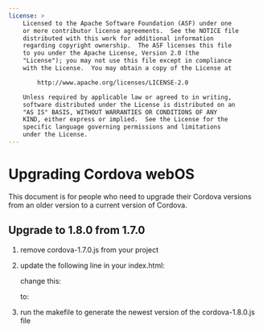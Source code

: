```yaml
---
license: >
    Licensed to the Apache Software Foundation (ASF) under one
    or more contributor license agreements.  See the NOTICE file
    distributed with this work for additional information
    regarding copyright ownership.  The ASF licenses this file
    to you under the Apache License, Version 2.0 (the
    "License"); you may not use this file except in compliance
    with the License.  You may obtain a copy of the License at

        http://www.apache.org/licenses/LICENSE-2.0

    Unless required by applicable law or agreed to in writing,
    software distributed under the License is distributed on an
    "AS IS" BASIS, WITHOUT WARRANTIES OR CONDITIONS OF ANY
    KIND, either express or implied.  See the License for the
    specific language governing permissions and limitations
    under the License.
---
```


Upgrading Cordova webOS
=======================

This document is for people who need to upgrade their Cordova versions from an older version to a current version of Cordova.

## Upgrade to 1.8.0 from 1.7.0 ##

1. remove cordova-1.7.0.js from your project

2. update the following line in your index.html:

    change this:
    <script type="text/javascript" src="cordova-1.7.0.js"></script> 
    
    to:
    <script type="text/javascript" src="cordova-1.8.0.js"></script> 

3. run the makefile to generate the newest version of the cordova-1.8.0.js file